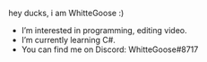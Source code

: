   hey ducks, i am WhitteGoose :)  
- I’m interested in programming, editing video.  
- I’m currently learning C#.  
- You can find me on Discord: WhitteGoose#8717  
  
  
  
  
  
  											
<!---
WhitteGoose/WhitteGoose is a ✨ special ✨ repository because its `README.md` (this file) appears on your GitHub profile.
You can click the Preview link to take a look at your changes.
--->
